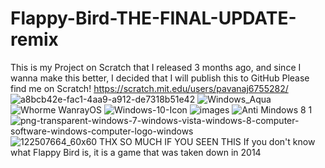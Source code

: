 # Flappy-Bird-THE-FINAL-UPDATE-remix
This is my Project on Scratch that I released 3 months ago, and since I wanna make this better, I decided that I will publish this to GitHub
Please find me on Scratch! https://scratch.mit.edu/users/pavanaj6755282/
![a8bcb42e-fac1-4aa9-a912-de7318b51e42](https://github.com/user-attachments/assets/cacd682d-699a-4bff-adfc-9c427283c0e3)
![Windows_Aqua](https://github.com/user-attachments/assets/9f5a60ce-dccc-4df7-96aa-49bb6c044543)
![Whorme WanrayOS](https://github.com/user-attachments/assets/7d22a7c0-b7ef-4a83-afdc-3fc9b5c30e15)
![Windows-10-Icon](https://github.com/user-attachments/assets/1b26061b-15e3-4490-8445-3b10bff5a86d)
![images](https://github.com/user-attachments/assets/34400fbd-d27b-4ea6-8358-b4e82344c6c2)
![Anti Mindows 8 1](https://github.com/user-attachments/assets/e6b41651-5121-4417-9f1a-99de825772f2)
![png-transparent-windows-7-windows-vista-windows-8-computer-software-windows-computer-logo-windows](https://github.com/user-attachments/assets/6aadeded-a8fd-4f1b-ac43-7ec17752c0d1)
![122507664_60x60](https://github.com/user-attachments/assets/a1db793f-8133-4761-bdae-e4b95c676483)
THX SO MUCH IF YOU SEEN THIS
If you don't know  what Flappy Bird is, it is a game that was taken down in 2014
